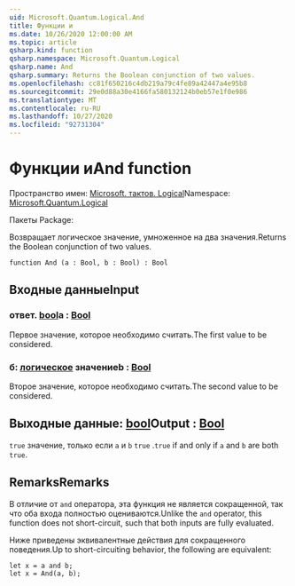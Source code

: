 ```yaml
---
uid: Microsoft.Quantum.Logical.And
title: Функции и
ms.date: 10/26/2020 12:00:00 AM
ms.topic: article
qsharp.kind: function
qsharp.namespace: Microsoft.Quantum.Logical
qsharp.name: And
qsharp.summary: Returns the Boolean conjunction of two values.
ms.openlocfilehash: cc81f650216c4db219a79c4fe89a42447a4e95b8
ms.sourcegitcommit: 29e0d88a30e4166fa580132124b0eb57e1f0e986
ms.translationtype: MT
ms.contentlocale: ru-RU
ms.lasthandoff: 10/27/2020
ms.locfileid: "92731304"
---
```

# <a name="and-function"></a><span data-ttu-id="7c151-102">Функции и</span><span class="sxs-lookup"><span data-stu-id="7c151-102">And function</span></span>

<span data-ttu-id="7c151-103">Пространство имен: [Microsoft. тактов. Logical](xref:Microsoft.Quantum.Logical)</span><span class="sxs-lookup"><span data-stu-id="7c151-103">Namespace: [Microsoft.Quantum.Logical](xref:Microsoft.Quantum.Logical)</span></span>

<span data-ttu-id="7c151-104">Пакеты [](https://nuget.org/packages/)</span><span class="sxs-lookup"><span data-stu-id="7c151-104">Package: [](https://nuget.org/packages/)</span></span>


<span data-ttu-id="7c151-105">Возвращает логическое значение, умноженное на два значения.</span><span class="sxs-lookup"><span data-stu-id="7c151-105">Returns the Boolean conjunction of two values.</span></span>

```qsharp
function And (a : Bool, b : Bool) : Bool
```


## <a name="input"></a><span data-ttu-id="7c151-106">Входные данные</span><span class="sxs-lookup"><span data-stu-id="7c151-106">Input</span></span>

### <a name="a--bool"></a><span data-ttu-id="7c151-107">ответ. [bool](xref:microsoft.quantum.lang-ref.bool)</span><span class="sxs-lookup"><span data-stu-id="7c151-107">a : [Bool](xref:microsoft.quantum.lang-ref.bool)</span></span>

<span data-ttu-id="7c151-108">Первое значение, которое необходимо считать.</span><span class="sxs-lookup"><span data-stu-id="7c151-108">The first value to be considered.</span></span>


### <a name="b--bool"></a><span data-ttu-id="7c151-109">б: [логическое](xref:microsoft.quantum.lang-ref.bool) значение</span><span class="sxs-lookup"><span data-stu-id="7c151-109">b : [Bool](xref:microsoft.quantum.lang-ref.bool)</span></span>

<span data-ttu-id="7c151-110">Второе значение, которое необходимо считать.</span><span class="sxs-lookup"><span data-stu-id="7c151-110">The second value to be considered.</span></span>



## <a name="output--bool"></a><span data-ttu-id="7c151-111">Выходные данные: [bool](xref:microsoft.quantum.lang-ref.bool)</span><span class="sxs-lookup"><span data-stu-id="7c151-111">Output : [Bool](xref:microsoft.quantum.lang-ref.bool)</span></span>

<span data-ttu-id="7c151-112">`true` значение, только если `a` и `b` `true` .</span><span class="sxs-lookup"><span data-stu-id="7c151-112">`true` if and only if `a` and `b` are both `true`.</span></span>

## <a name="remarks"></a><span data-ttu-id="7c151-113">Remarks</span><span class="sxs-lookup"><span data-stu-id="7c151-113">Remarks</span></span>

<span data-ttu-id="7c151-114">В отличие от `and` оператора, эта функция не является сокращенной, так что оба входа полностью оцениваются.</span><span class="sxs-lookup"><span data-stu-id="7c151-114">Unlike the `and` operator, this function does not short-circuit, such that both inputs are fully evaluated.</span></span>

<span data-ttu-id="7c151-115">Ниже приведены эквивалентные действия для сокращенного поведения.</span><span class="sxs-lookup"><span data-stu-id="7c151-115">Up to short-circuiting behavior, the following are equivalent:</span></span>

```Q#
let x = a and b;
let x = And(a, b);
```